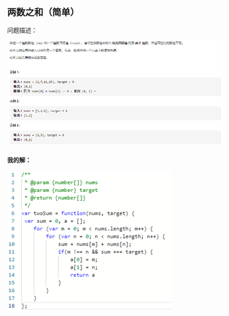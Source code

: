 ## 两数之和（简单）

问题描述：

![image-20210107212419268](../img/image-20210107212419268.png)

#### 我的解：

![image-20210107212449118](../img/image-20210107212449118.png)